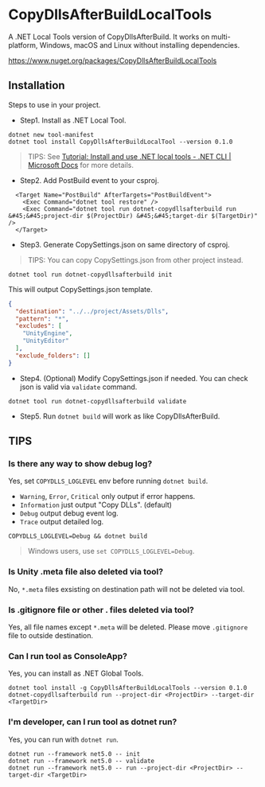 # CopyDllsAfterBuildLocalTools

A .NET Local Tools version of CopyDllsAfterBuild.
It works on multi-platform, Windows, macOS and Linux without installing dependencies.

https://www.nuget.org/packages/CopyDllsAfterBuildLocalTools

## Installation

Steps to use in your project.

* Step1. Install as .NET Local Tool.

```shell
dotnet new tool-manifest
dotnet tool install CopyDllsAfterBuildLocalTool --version 0.1.0
```

> TIPS: See [Tutorial: Install and use \.NET local tools \- \.NET CLI \| Microsoft Docs](https://docs.microsoft.com/en-us/dotnet/core/tools/local-tools-how-to-use) for more details.

* Step2. Add PostBuild event to your csproj.

```csproj
  <Target Name="PostBuild" AfterTargets="PostBuildEvent">
    <Exec Command="dotnet tool restore" /> 
    <Exec Command="dotnet tool run dotnet-copydllsafterbuild run &#45;&#45;project-dir $(ProjectDir) &#45;&#45;target-dir $(TargetDir)" />
  </Target>
```

* Step3. Generate CopySettings.json on same directory of csproj.

> TIPS: You can copy CopySettings.json from other project instead.

```shell
dotnet tool run dotnet-copydllsafterbuild init
```

This will output CopySettings.json template.

```json
{
  "destination": "../../project/Assets/Dlls",
  "pattern": "*",
  "excludes": [
    "UnityEngine",
    "UnityEditor"
  ],
  "exclude_folders": []
}
```

* Step4. (Optional) Modify CopySettings.json if needed. You can check json is valid via `validate` command.

```shell
dotnet tool run dotnet-copydllsafterbuild validate
```

* Step5. Run `dotnet build` will work as like CopyDllsAfterBuild.

## TIPS

### Is there any way to show debug log?

Yes, set `COPYDLLS_LOGLEVEL` env before running `dotnet build`.

* `Warning`, `Error`, `Critical` only output if error happens.
* `Information` just output "Copy DLLs". (default)
* `Debug` output debug event log.
* `Trace` output detailed log.

```shell
COPYDLLS_LOGLEVEL=Debug && dotnet build
```

> Windows users, use `set COPYDLLS_LOGLEVEL=Debug`.

### Is Unity .meta file also deleted via tool?

No, `*.meta` files exsisting on destination path will not be deleted via tool.

### Is .gitignore file or other . files deleted via tool?

Yes, all file names except `*.meta` will be deleted.
Please move `.gitignore` file to outside destination.

### Can I run tool as ConsoleApp?

Yes, you can install as .NET Global Tools.

```shell
dotnet tool install -g CopyDllsAfterBuildLocalTools --version 0.1.0
dotnet-copydllsafterbuild run --project-dir <ProjectDir> --target-dir <TargetDir>
```

### I'm developer, can I run tool as dotnet run?

Yes, you can run with `dotnet run`.

```shell
dotnet run --framework net5.0 -- init
dotnet run --framework net5.0 -- validate
dotnet run --framework net5.0 -- run --project-dir <ProjectDir> --target-dir <TargetDir>
```